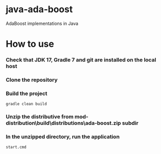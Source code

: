 # java-ada-boost
AdaBoost implementations in Java

# How to use

### Check that JDK 17, Gradle 7 and git are installed on the local host

### Clone the repository

### Build the project

```
gradle clean build
```

### Unzip the distributive from mod-distribution\build\distributions\ada-boost.zip subdir

### In the unzipped directory, run the application

```
start.cmd
```
